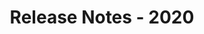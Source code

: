 ---
id: release-notes-2020
url: viewer/java/release-notes-2020
title: Release Notes - 2020
weight: 95
description: ""
keywords: 
productName: GroupDocs.Viewer for Java
hideChildren: False
---